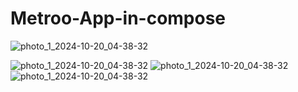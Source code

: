 ﻿# Metroo-App-in-compose

![photo_1_2024-10-20_04-38-32](https://github.com/user-attachments/assets/0245501c-5e52-4c7e-b8e4-02be6c9f693f)

![photo_1_2024-10-20_04-38-32](https://github.com/user-attachments/assets/f52a4e54-d533-4dc0-8c14-44325845822d)
![photo_1_2024-10-20_04-38-32](https://github.com/user-attachments/assets/6bb6192b-c2e3-4f54-9eeb-a56f321b724b)
![photo_1_2024-10-20_04-38-32](https://github.com/user-attachments/assets/6c39c101-85b9-4f45-b88a-e94749268838)
